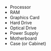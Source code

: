 - Processor
- RAM
- Graphics Card
- Hard Drive
- Optical Drive
- Power Supply
- Motherboard
- Case (or Cabinet)
